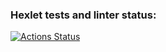 ### Hexlet tests and linter status:
[![Actions Status](https://github.com/MaksimDenisov/java-project-71/workflows/hexlet-check/badge.svg)](https://github.com/MaksimDenisov/java-project-71/actions)